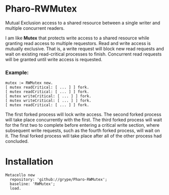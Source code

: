 # Pharo-RWMutex
Mutual Exclusion access to a shared resource between a single writer and multiple concurrent readers.

I am like **Mutex** that protects write access to a shared resource while granting read access to multiple requestors. Read and write access is mutually exclusive. That is, a write request will block new read requests and wait on existing read-critical processes to finish. Concurrent read requests will be granted until write access is requested.

### Example:

```smalltalk
mutex := RWMutex new.
[ mutex readCritical: [ ... ] ] fork.
[ mutex readCritical: [ ... ] ] fork.
[ mutex writeCritical: [ ... ] ] fork.
[ mutex writeCritical: [ ... ] ] fork.
[ mutex readCritical: [ ... ] ] fork.
```

The first forked process will lock write access. The second forked process will take place concurrently with the first. The third forked process will wait for the first two to complete before entering a critical write section, where subsequent write requests, such as the fourth forked process, will wait on it. The final forked process will take place after all of the other process had concluded.

# Installation

```smalltalk
Metacello new
  repository: 'github://grype/Pharo-RWMutex';
  baseline: 'RWMutex';
  load.
```
